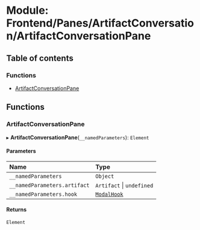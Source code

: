 # Module: Frontend/Panes/ArtifactConversation/ArtifactConversationPane

## Table of contents

### Functions

- [ArtifactConversationPane](Frontend_Panes_ArtifactConversation_ArtifactConversationPane.md#artifactconversationpane)

## Functions

### ArtifactConversationPane

▸ **ArtifactConversationPane**(`__namedParameters`): `Element`

#### Parameters

| Name                         | Type                                                 |
| :--------------------------- | :--------------------------------------------------- |
| `__namedParameters`          | `Object`                                             |
| `__namedParameters.artifact` | `Artifact` \| `undefined`                            |
| `__namedParameters.hook`     | [`ModalHook`](Frontend_Views_ModalPane.md#modalhook) |

#### Returns

`Element`

